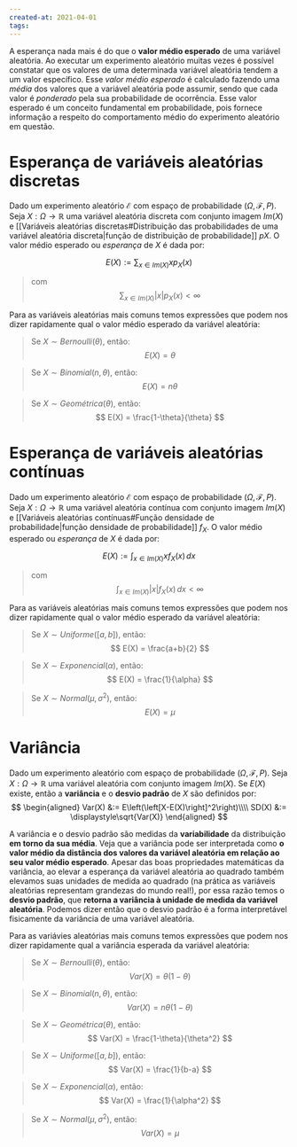 ```yaml
---
created-at: 2021-04-01
tags:
---
```

A esperança nada mais é do que o **valor médio esperado** de uma variável aleatória. Ao executar um experimento aleatório muitas vezes é possível constatar que os valores de uma determinada variável aleatória tendem a um valor específico. Esse *valor médio esperado* é calculado fazendo uma *média* dos valores que a variável aleatória pode assumir, sendo que cada valor é *ponderado* pela sua probabilidade de ocorrência.
Esse valor esperado é um conceito fundamental em probabilidade, pois fornece informação a respeito do comportamento médio do experimento aleatório em questão.


# Esperança de variáveis aleatórias discretas
Dado um experimento aleatório $\mathcal{E}$ com espaço de probabilidade $(\Omega, \mathcal{F}, P)$. Seja $X: \Omega \rightarrow \mathbb{R}$ uma variável aleatória discreta com conjunto imagem $Im(X)$ e [[Variáveis aleatórias discretas#Distribuição das probabilidades de uma variável aleatória discreta|função de distribuição de probabilidade]] $pX$. O valor médio esperado ou *esperança* de $X$ é dada por:

$$
 E(X) := \sum_{x \in Im(X)}{xp_X(x)}
$$
>com
$$
 \sum_{x \in Im(X)}{|x|p_X(x)} < \infty
$$

Para as variáveis aleatórias mais comuns temos expressões que podem nos dizer rapidamente qual o valor médio esperado da variável aleatória:

>Se $X \sim Bernoulli(\theta)$, então:
$$
  E(X) = \theta
$$

>Se $X \sim Binomial(n, \theta)$, então:
$$
  E(X) = n\theta
$$

>Se $X \sim Geométrica(\theta)$, então:
$$
  E(X) = \frac{1-\theta}{\theta}
$$

# Esperança de variáveis aleatórias contínuas
Dado um experimento aleatório $\mathcal{E}$ com espaço de probabilidade $(\Omega, \mathcal{F}, P)$. Seja $X: \Omega \rightarrow \mathbb{R}$ uma variável aleatória contínua com conjunto imagem $Im(X)$ e [[Variáveis aleatórias contínuas#Função densidade de probabilidade|função densidade de probabilidade]] $f_X$. O valor médio esperado ou *esperança* de $X$ é dada por:

$$
 E(X) := \int_{x \in Im(X)}{xf_X(x)}\,dx
$$
>com
$$
 \int_{x \in Im(X)}{|x|f_X(x)}\,dx < \infty
$$

Para as variáveis aleatórias mais comuns temos expressões que podem nos dizer rapidamente qual o valor médio esperado da variável aleatória:

>Se $X \sim Uniforme([a,b])$, então:
$$
  E(X) = \frac{a+b}{2}
$$

>Se $X \sim Exponencial(\alpha)$, então:
$$
  E(X) = \frac{1}{\alpha}
$$

>Se $X \sim Normal(\mu,\sigma^2)$, então:
$$
  E(X) = \mu
$$


# Variância
Dado um experimento aleatório com espaço de probabilidade $(\Omega, \mathcal{F}, P)$. Seja $X: \Omega \rightarrow \mathbb{R}$ uma variável aleatória com conjunto imagem $Im(X)$. Se $E(X)$ existe, então a **variância** e o **desvio padrão** de $X$ são definidos por:
$$
\begin{aligned}
  Var(X) &:= E\left(\left[X-E(X)\right]^2\right)\\\\
  SD(X) &:= \displaystyle\sqrt{Var(X)}
\end{aligned}
$$

A variância e o desvio padrão são medidas da **variabilidade** da distribuição **em torno da sua média**.
Veja que a variância pode ser interpretada como **o valor médio da distância dos valores da variável aleatória em relação ao seu valor médio esperado**. Apesar das boas propriedades matemáticas da variância, ao elevar a esperança da variável aleatória ao quadrado também elevamos suas unidades de medida ao quadrado (na prática as variáveis aleatórias representam grandezas do mundo real!), por essa razão temos o **desvio padrão**, que **retorna a variância à unidade de medida da variável aleatória**. Podemos dizer então que o desvio padrão é a forma interpretável fisicamente da variância de uma variável aleatória.

Para as variávies aleatórias mais comuns temos expressões que podem nos dizer rapidamente qual a variância esperada da variável aleatória:

>Se $X \sim Bernoulli(\theta)$, então:
$$
  Var(X) = \theta(1-\theta)
$$

>Se $X \sim Binomial(n, \theta)$, então:
$$
  Var(X) = n\theta(1-\theta)
$$

>Se $X \sim Geométrica(\theta)$, então:
$$
  Var(X) = \frac{1-\theta}{\theta^2}
$$

>Se $X \sim Uniforme([a,b])$, então:
$$
  Var(X) = \frac{1}{b-a}
$$

>Se $X \sim Exponencial(\alpha)$, então:
$$
  Var(X) = \frac{1}{\alpha^2}
$$

>Se $X \sim Normal(\mu, \sigma^2)$, então:
$$
  Var(X) = \mu
$$
